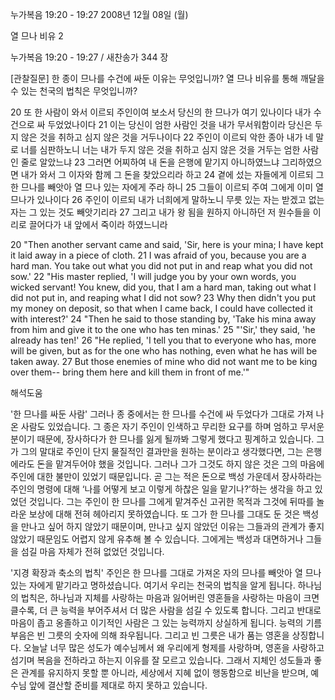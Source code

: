 누가복음 19:20 - 19:27 
2008년 12월 08일 (월)

열 므나 비유 2



누가복음 19:20 - 19:27 / 새찬송가 344 장


[관찰질문]
한 종이 므나를 수건에 싸둔 이유는 무엇입니까? 
열 므나 비유를 통해 깨달을 수 있는 천국의 법칙은 무엇입니까? 

20 또 한 사람이 와서 이르되 주인이여 보소서 당신의 한 므나가 여기 있나이다 내가 수건으로 싸 두었었나이다 
21 이는 당신이 엄한 사람인 것을 내가 무서워함이라 당신은 두지 않은 것을 취하고 심지 않은 것을 거두나이다 
22 주인이 이르되 악한 종아 내가 네 말로 너를 심판하노니 너는 내가 두지 않은 것을 취하고 심지 않은 것을 거두는 엄한 사람인 줄로 알았느냐 
23 그러면 어찌하여 내 돈을 은행에 맡기지 아니하였느냐 그리하였으면 내가 와서 그 이자와 함께 그 돈을 찾았으리라 하고 
24 곁에 섰는 자들에게 이르되 그 한 므나를 빼앗아 열 므나 있는 자에게 주라 하니 
25 그들이 이르되 주여 그에게 이미 열 므나가 있나이다 
26 주인이 이르되 내가 너희에게 말하노니 무릇 있는 자는 받겠고 없는 자는 그 있는 것도 빼앗기리라 
27 그리고 내가 왕 됨을 원하지 아니하던 저 원수들을 이리로 끌어다가 내 앞에서 죽이라 하였느니라 

20 "Then another servant came and said, 'Sir, here is your mina; I have kept it laid away in a piece of cloth. 
21 I was afraid of you, because you are a hard man. You take out what you did not put in and reap what you did not sow.' 
22 "His master replied, 'I will judge you by your own words, you wicked servant! You knew, did you, that I am a hard man, taking out what I did not put in, and reaping what I did not sow? 
23 Why then didn't you put my money on deposit, so that when I came back, I could have collected it with interest?' 
24 "Then he said to those standing by, 'Take his mina away from him and give it to the one who has ten minas.' 
25 "'Sir,' they said, 'he already has ten!' 
26 "He replied, 'I tell you that to everyone who has, more will be given, but as for the one who has nothing, even what he has will be taken away. 
27 But those enemies of mine who did not want me to be king over them-- bring them here and kill them in front of me.'"

해석도움





'한 므나를 싸둔 사람'
 그러나 종 중에서는 한 므나를 수건에 싸 두었다가 그대로 가져 나온 사람도 있었습니다. 그 종은 자기 주인이 인색하고 무리한 요구를 하며 엄하고 무서운 분이기 때문에, 장사하다가 한 므나를 잃게 될까봐 그렇게 했다고 핑계하고 있습니다. 그가 그의 말대로 주인이 단지 물질적인 결과만을 원하는 분이라고 생각했다면, 그는 은행에라도 돈을 맡겨두어야 했을 것입니다. 그러나 그가 그것도 하지 않은 것은 그의 마음에 주인에 대한 불만이 있었기 때문입니다. 곧 그는 적은 돈으로 백성 가운데서 장사하라는 주인의 명령에 대해 ‘나를 어떻게 보고 이렇게 하찮은 일을 맡기나?’하는 생각을 하고 있었던 것입니다. 그는 주인이 한 므나를 그에게 맡겨주신 고귀한 목적과 그것에 뒤따를 놀라운 보상에 대해 전혀 헤아리지 못하였습니다. 또 그가 한 므나를 그대도 둔 것은 백성을 만나고 싶어 하지 않았기 때문이며, 만나고 싶지 않았던 이유는 그들과의 관계가 좋지 않았기 때문임도 어렵지 않게 유추해 볼 수 있습니다. 그에게는 백성과 대면하거나 그들을 섬길 마음 자체가 전혀 없었던 것입니다.    

'지경 확장과 축소의 법칙'
 주인은 한 므나를 그대로 가져온 자의 므나를 빼앗아 열 므나 있는 자에게 맡기라고 명하셨습니다. 여기서 우리는 천국의 법칙을 알게 됩니다. 하나님의 법칙은, 하나님과 지체를 사랑하는 마음과 잃어버린 영혼들을 사랑하는 마음이 크면 클수록, 더 큰 능력을 부어주셔서 더 많은 사람을 섬길 수 있도록 합니다. 그리고 반대로 마음이 좁고 옹졸하고 이기적인 사람은 그 있는 능력까지 상실하게 됩니다. 능력의 기름 부음은 빈 그릇의 숫자에 의해 좌우됩니다. 그리고 빈 그릇은 내가 품는 영혼을 상징합니다. 오늘날 너무 많은 성도가 예수님께서 왜 우리에게 형제를 사랑하며, 영혼을 사랑하고 섬기며 복음을 전하라고 하는지 이유를 잘 모르고 있습니다. 그래서 지체인 성도들과 좋은 관계를 유지하지 못할 뿐 아니라, 세상에서 지혜 없이 행동함으로 비난을 받으며, 예수님 앞에 결산할 준비를 제대로 하지 못하고 있습니다.
